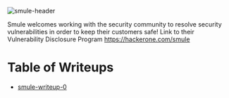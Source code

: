 ![smule-header](https://i.imgur.com/NfkvAEE.jpg)

Smule welcomes working with the security community to resolve security vulnerabilities in order to keep their customers safe! Link to their Vulnerability Disclosure Program https://hackerone.com/smule

# Table of Writeups
 - [smule-writeup-0](writeups/0.md)
